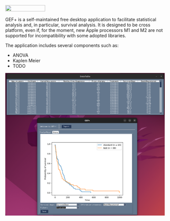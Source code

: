 
<image align="center" src="https://github.com/mattianeroni/gefplus/blob/main/images/logo.jpeg" width="50%" height="50%"></image>

GEF+ is a self-maintained free desktop application to facilitate statistical analysis and, in particular, survival analysis. It is designed to be cross platform, even if, for the moment, new Apple processors M1 and M2 are not supported for incompatibility with some adopted libraries.

The application includes several components such as:
- ANOVA
- Kaplen Meier
- TODO


![alt text](https://github.com/mattianeroni/gefplus/blob/main/images/test.png)

